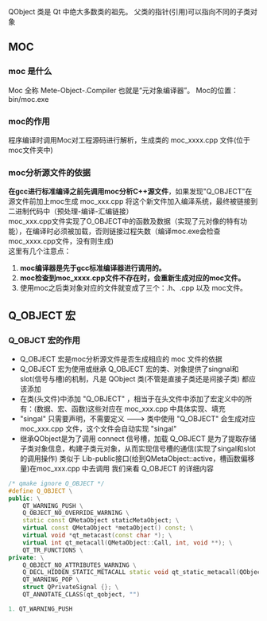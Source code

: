 QObject 类是 Qt 中绝大多数类的祖先。
父类的指针(引用)可以指向不同的子类对象


## MOC
### moc 是什么

Moc 全称 Mete-Object-.Compiler 也就是“元对象编译器”。
Moc的位置：bin/moc.exe

### moc的作用

程序编译时调用Moc对工程源码进行解析，生成类的 moc_xxxx.cpp 文件(位于moc文件夹中)     

### moc分析源文件的依据

**在gcc进行标准编译之前先调用moc分析C++源文件**，如果发现"Q_OBJECT"在源文件前加上moc生成 moc_xxx.cpp 将这个新文件加入编泽系统，最终被链接到二进制代码中（预处理-编译-汇编链接）   
moc_xxx.cpp文件实现了O_OBJECT中的函数及数据（实现了元对像的特有功能），在编译时必须被加载，否则链接过程失数（编译moc.exe会检查moc_xxxx.cpp文件，没有则生成)   
这里有几个注意点：
1. **moc编译器是先于gcc标准编译器进行调用的。**
2. **moc检查到moc_xxxx.cpp文件不存在时，会重新生成对应的moc文件。**
3. 使用moc之后类对象对应的文件就变成了三个：.h、.cpp 以及 moc文件。


## Q_OBJECT 宏
###  Q_OBJCT 宏的作用
- Q_OBJECT 宏是moc分析源文件是否生成相应的 moc 文件的依据
- Q_OBJECT 宏为使用或继承 Q_OBJECT 宏的类、对象提供了singnal和slot(信号与槽)的机制，凡是 QObject 类(不管是直接子类还是间接子类) 都应该添加
- 在类(头文件)中添加 "Q_OBJECT" ，相当于在头文件中添加了宏定义中的所有：(数据、宏、函数)这些对应在 moc_xxx.cpp 中具体实现、填充
-  "singal" 只需要声明，不需要定义 ---> 类中使用 "Q_OBJECT" 会生成对应 moc_xxx.cpp 文件，这个文件会自动实现 "singal"
- 继承QObject是为了调用 connect 信号槽，加载 Q_OBJECT 是为了提取存储子类对象信息，构建子类元对象，从而实现信号槽的通信(实现了singal和slot的调用操作) 类似于 Lib-public接口(给到QMetaObject::active，槽函数偏移量)在moc_xxx.cpp 中去调用
我们来看 Q_OBJECT 的详细内容
```cpp
/* qmake ignore Q_OBJECT */
#define Q_OBJECT \
public: \
    QT_WARNING_PUSH \
    Q_OBJECT_NO_OVERRIDE_WARNING \
    static const QMetaObject staticMetaObject; \
    virtual const QMetaObject *metaObject() const; \
    virtual void *qt_metacast(const char *); \
    virtual int qt_metacall(QMetaObject::Call, int, void **); \
    QT_TR_FUNCTIONS \
private: \
    Q_OBJECT_NO_ATTRIBUTES_WARNING \
    Q_DECL_HIDDEN_STATIC_METACALL static void qt_static_metacall(QObject *, QMetaObject::Call, int, void **); \
    QT_WARNING_POP \
    struct QPrivateSignal {}; \
    QT_ANNOTATE_CLASS(qt_qobject, "")

```


```c++
1. QT_WARNING_PUSH 
```